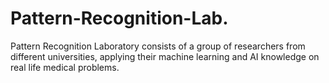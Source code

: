 # Pattern-Recognition-Lab.
Pattern Recognition Laboratory consists of a group of researchers from different universities, applying their machine learning and AI knowledge on real life medical problems. 
